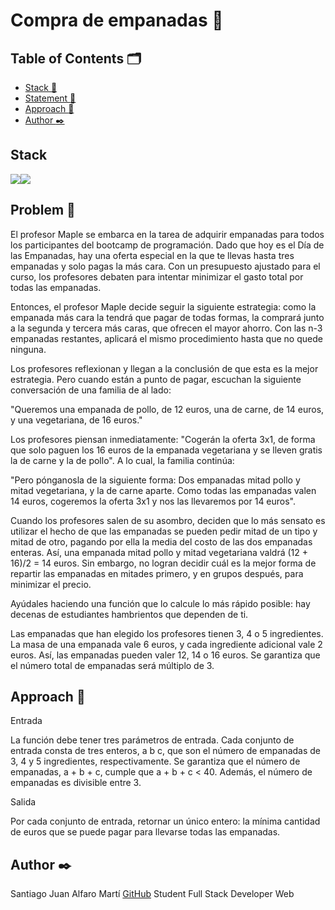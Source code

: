 # Compra de empanadas :bread:



## Table of Contents 🗂️

- [Stack :hammer:](#stack)
- [Statement :book:](#statement)
- [Approach :memo:](#approach)
- [Author :black_nib:](#autor)

## <a id="stack">Stack 

<img src= "https://img.shields.io/badge/JavaScript-F7DF1E?style=for-the-badge&logo=javascript&logoColor=black"/><img src="https://img.shields.io/badge/Node.js-339933?style=for-the-badge&logo=nodedotjs&logoColor=white"/>


## <a id="features">Problem :book:</a>

El profesor Maple se embarca en la tarea de adquirir empanadas para todos los
participantes del bootcamp de programación. Dado que hoy es el Día de las
Empanadas, hay una oferta especial en la que te llevas hasta tres empanadas y
solo pagas la más cara. Con un presupuesto ajustado para el curso, los profesores
debaten para intentar minimizar el gasto total por todas las empanadas.

Entonces, el profesor Maple decide seguir la siguiente estrategia: como la
empanada más cara la tendrá que pagar de todas formas, la comprará junto a la
segunda y tercera más caras, que ofrecen el mayor ahorro. Con las n-3 empanadas
restantes, aplicará el mismo procedimiento hasta que no quede ninguna.

Los profesores reflexionan y llegan a la conclusión de que esta es la mejor
estrategia. Pero cuando están a punto de pagar, escuchan la siguiente conversación
de una familia de al lado:

"Queremos una empanada de pollo, de 12 euros, una de carne, de 14 euros, y una
vegetariana, de 16 euros."

Los profesores piensan inmediatamente: "Cogerán la oferta 3x1, de forma que solo
paguen los 16 euros de la empanada vegetariana y se lleven gratis la de carne y la
de pollo". A lo cual, la familia continúa:

"Pero pónganosla de la siguiente forma: Dos empanadas mitad pollo y mitad
vegetariana, y la de carne aparte. Como todas las empanadas valen 14 euros,
cogeremos la oferta 3x1 y nos las llevaremos por 14 euros".

Cuando los profesores salen de su asombro, deciden que lo más sensato es utilizar
el hecho de que las empanadas se pueden pedir mitad de un tipo y mitad de otro,
pagando por ella la media del costo de las dos empanadas enteras. Así, una
empanada mitad pollo y mitad vegetariana valdrá (12 + 16)/2 = 14 euros. Sin
embargo, no logran decidir cuál es la mejor forma de repartir las empanadas en
mitades primero, y en grupos después, para minimizar el precio.

Ayúdales haciendo una función que lo calcule lo más rápido posible: hay decenas de
estudiantes hambrientos que dependen de ti.

Las empanadas que han elegido los profesores tienen 3, 4 o 5 ingredientes. La masa
de una empanada vale 6 euros, y cada ingrediente adicional vale 2 euros. Así, las
empanadas pueden valer 12, 14 o 16 euros. Se garantiza que el número total de
empanadas será múltiplo de 3.

## <a id="approach">Approach :memo:</a>

Entrada

La función debe tener tres parámetros de entrada. Cada conjunto de entrada consta
de tres enteros, a b c, que son el número de empanadas de 3, 4 y 5 ingredientes,
respectivamente. Se garantiza que el número de empanadas, a + b + c, cumple que
a + b + c < 40. Además, el número de empanadas es divisible entre 3.

Salida

Por cada conjunto de entrada, retornar un único entero: la mínima cantidad de euros
que se puede pagar para llevarse todas las empanadas.

## <a id="autor">Author :black_nib:</a>

Santiago Juan Alfaro Martí [GitHub](https://github.com/SantiagoAlfaroMarti)
Student Full Stack Developer Web
